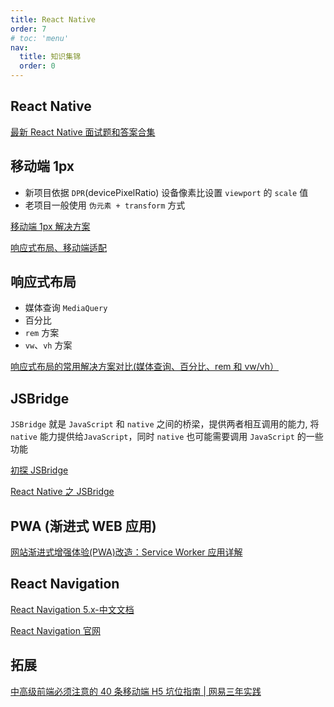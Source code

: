 ```yaml
---
title: React Native
order: 7
# toc: 'menu'
nav:
  title: 知识集锦
  order: 0
---
```


## React Native

[最新 React Native 面试题和答案合集](http://www.srcmini.com/33329.html)

## 移动端 1px

- 新项目依据 `DPR`(devicePixelRatio) 设备像素比设置 `viewport` 的 `scale` 值
- 老项目一般使用 `伪元素 + transform` 方式

[移动端 1px 解决方案](https://juejin.cn/post/6844903877947424782)

[响应式布局、移动端适配](https://juejin.cn/post/6847902217727377416)

## 响应式布局

- 媒体查询 `MediaQuery`
- 百分比
- `rem` 方案
- `vw`、`vh` 方案

[响应式布局的常用解决方案对比(媒体查询、百分比、rem 和 vw/vh）](https://juejin.cn/post/6844903630655471624)

## JSBridge

`JSBridge` 就是 `JavaScript` 和 `native` 之间的桥梁，提供两者相互调用的能力, 将 `native` 能力提供给`JavaScript`，同时 `native` 也可能需要调用 `JavaScript` 的一些功能

[初探 JSBridge](https://zhuanlan.zhihu.com/p/75543754)

[React Native 之 JSBridge](http://www.alloyteam.com/2015/05/react-native-zhi-jsbridge/)

## PWA (渐进式 WEB 应用)

[网站渐进式增强体验(PWA)改造：Service Worker 应用详解](https://lzw.me/a/pwa-service-worker.html)

## React Navigation

[React Navigation 5.x-中文文档](https://juejin.cn/post/6844904190154653704)

[React Navigation 官网](https://reactnavigation.org/docs/getting-started/)

## 拓展

[中高级前端必须注意的 40 条移动端 H5 坑位指南 | 网易三年实践](https://juejin.cn/post/6921886428158754829)
